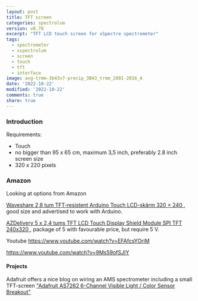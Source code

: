 ```yaml
---
layout: post
title: TFT screen
categories: spectrolum
version: v0.78
excerpt: "TFT LCD touch screen for xSpectre spectrometer"
tags:
  - spectrometer
  - xspectrolum
  - screen
  - touch
  - tft
  - interface
image: avg-trmm-3b43v7-precip_3B43_trmm_2001-2016_A
date: '2022-10-22'
modified: '2022-10-22'
comments: true
share: true
---
```


### Introduction

Requirements:

- Touch
- no bigger than 95 x 65 cm, maximum 3,5 inch, preferably 2.8 inch screen size
- 320 x 220 pixels


### Amazon

Looking at options from Amazon

[Waveshare 2,8 tum TFT-resistent Arduino Touch LCD-skärm 320 × 240 ](https://www.amazon.se/Waveshare-Touch-2-8inch-TFT-Shield/dp/B00W9BMTVG/ref=sr_1_5?crid=2BDTN9MCZ9A85&keywords=TFT%2BLCD%2Bskärm%2Barduino&qid=1666380058&qu=eyJxc2MiOiIxLjc3IiwicXNhIjoiMC4wMCIsInFzcCI6IjAuMDAifQ%3D%3D&sprefix=tft%2Blcd%2Bskärm%2Barduino%2Caps%2C85&sr=8-5&th=1), good size and advertised to work with Arduino.

[AZDelivery 5 x 2,4 tums TFT LCD Touch Display Shield Module SPI TFT 240x320 ](https://www.amazon.se/AZDelivery-Display-240x320-kompatibel-inklusive/dp/B086W751CX/ref=d_pd_sim_sccl_2_4/258-9962135-0674425?pd_rd_w=C4crL&content-id=amzn1.sym.df09d2b9-eb09-4e86-9739-2e7960231cf3&pf_rd_p=df09d2b9-eb09-4e86-9739-2e7960231cf3&pf_rd_r=A5FGGXPTSA71VFC7679Y&pd_rd_wg=4rnKo&pd_rd_r=0a8eb7ce-51ba-4cf6-8bb3-014cdaa529eb&pd_rd_i=B086W751CX&th=1), package of 5 with favourable price, but require 5 V.

Youtube
https://www.youtube.com/watch?v=EFAfcsYOriM

https://www.youtube.com/watch?v=9Ms59ofSJIY

#### Projects

Adafruit offers a nice blog on wiring an AMS spectrometer including a small TFT-screen ["Adafruit AS7262 6-Channel Visible Light / Color Sensor Breakout"](https://blog.adafruit.com/2018/03/29/new-product-adafruit-as7262-6-channel-visible-light-color-sensor-breakout/)
